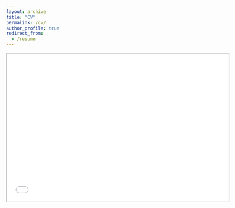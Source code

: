 ```yaml
---
layout: archive
title: "CV"
permalink: /cv/
author_profile: true
redirect_from:
  - /resume
---
```


<iframe src="../file/An_Cao_Resume.pdf" width="600" height="400"></iframe>
